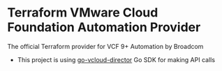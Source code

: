 # Terraform VMware Cloud Foundation Automation Provider
The official Terraform provider for VCF 9+ Automation by Broadcom

- This project is using [go-vcloud-director](https://github.com/vmware/go-vcloud-director) Go SDK for making API calls
